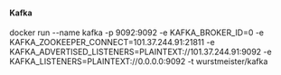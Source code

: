 #### Kafka

docker run  --name kafka -p 9092:9092 -e KAFKA_BROKER_ID=0 -e KAFKA_ZOOKEEPER_CONNECT=101.37.244.91:21811 -e KAFKA_ADVERTISED_LISTENERS=PLAINTEXT://101.37.244.91:9092 -e KAFKA_LISTENERS=PLAINTEXT://0.0.0.0:9092 -t wurstmeister/kafka